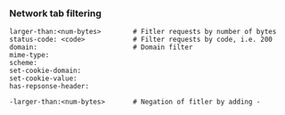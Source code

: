 
### Network tab filtering
    larger-than:<num-bytes>        # Fitler requests by number of bytes
    status-code: <code>            # Filter requests by code, i.e. 200
    domain:                        # Domain filter
    mime-type:
    scheme:
    set-cookie-domain:
    set-cookie-value:
    has-repsonse-header:

    -larger-than:<num-bytes>       # Negation of fitler by adding -
